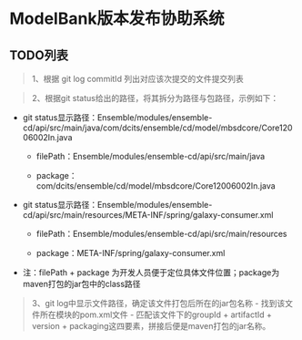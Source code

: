 # ModelBank版本发布协助系统

## TODO列表

> 1、根据 git log commitId 列出对应该次提交的文件提交列表

> 2、根据git status给出的路径，将其拆分为路径与包路径，示例如下：

* git status显示路径：Ensemble/modules/ensemble-cd/api/src/main/java/com/dcits/ensemble/cd/model/mbsdcore/Core12006002In.java

  * filePath：Ensemble/modules/ensemble-cd/api/src/main/java

  * package：com/dcits/ensemble/cd/model/mbsdcore/Core12006002In.java

* git status显示路径：Ensemble/modules/ensemble-cd/api/src/main/resources/META-INF/spring/galaxy-consumer.xml

  * filePath：Ensemble/modules/ensemble-cd/api/src/main/resources

  * package：META-INF/spring/galaxy-consumer.xml

* 注：filePath \+ package 为开发人员便于定位具体文件位置；package为maven打包的jar包中的class路径

> 3、git log中显示文件路径，确定该文件打包后所在的jar包名称
> \- 找到该文件所在模块的pom.xml文件
> \- 匹配该文件下的groupId \+ artifactId \+ version \+ packaging这四要素，拼接后便是maven打包的jar名称。